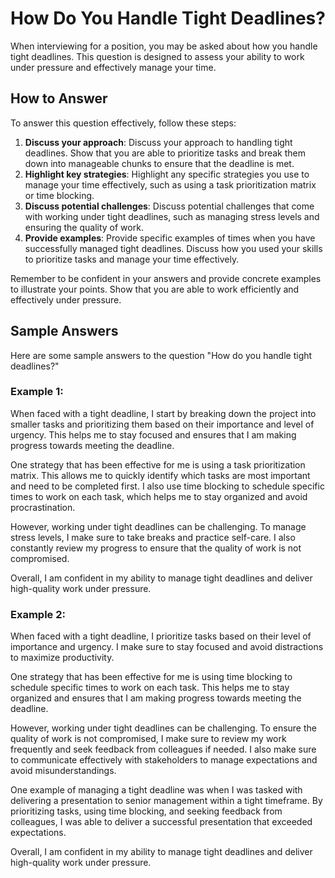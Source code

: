 How Do You Handle Tight Deadlines?
=======================================================

When interviewing for a position, you may be asked about how you handle tight deadlines. This question is designed to assess your ability to work under pressure and effectively manage your time.

How to Answer
-------------

To answer this question effectively, follow these steps:

1. **Discuss your approach**: Discuss your approach to handling tight deadlines. Show that you are able to prioritize tasks and break them down into manageable chunks to ensure that the deadline is met.
2. **Highlight key strategies**: Highlight any specific strategies you use to manage your time effectively, such as using a task prioritization matrix or time blocking.
3. **Discuss potential challenges**: Discuss potential challenges that come with working under tight deadlines, such as managing stress levels and ensuring the quality of work.
4. **Provide examples**: Provide specific examples of times when you have successfully managed tight deadlines. Discuss how you used your skills to prioritize tasks and manage your time effectively.

Remember to be confident in your answers and provide concrete examples to illustrate your points. Show that you are able to work efficiently and effectively under pressure.

Sample Answers
--------------

Here are some sample answers to the question "How do you handle tight deadlines?"

### Example 1:

When faced with a tight deadline, I start by breaking down the project into smaller tasks and prioritizing them based on their importance and level of urgency. This helps me to stay focused and ensures that I am making progress towards meeting the deadline.

One strategy that has been effective for me is using a task prioritization matrix. This allows me to quickly identify which tasks are most important and need to be completed first. I also use time blocking to schedule specific times to work on each task, which helps me to stay organized and avoid procrastination.

However, working under tight deadlines can be challenging. To manage stress levels, I make sure to take breaks and practice self-care. I also constantly review my progress to ensure that the quality of work is not compromised.

Overall, I am confident in my ability to manage tight deadlines and deliver high-quality work under pressure.

### Example 2:

When faced with a tight deadline, I prioritize tasks based on their level of importance and urgency. I make sure to stay focused and avoid distractions to maximize productivity.

One strategy that has been effective for me is using time blocking to schedule specific times to work on each task. This helps me to stay organized and ensures that I am making progress towards meeting the deadline.

However, working under tight deadlines can be challenging. To ensure the quality of work is not compromised, I make sure to review my work frequently and seek feedback from colleagues if needed. I also make sure to communicate effectively with stakeholders to manage expectations and avoid misunderstandings.

One example of managing a tight deadline was when I was tasked with delivering a presentation to senior management within a tight timeframe. By prioritizing tasks, using time blocking, and seeking feedback from colleagues, I was able to deliver a successful presentation that exceeded expectations.

Overall, I am confident in my ability to manage tight deadlines and deliver high-quality work under pressure.
